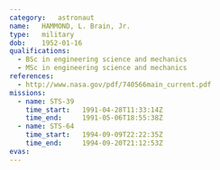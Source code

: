 ```yaml
---
category:	astronaut
name:	HAMMOND, L. Brain, Jr.
type:	military
dob:	1952-01-16
qualifications:
  - BSc in engineering science and mechanics
  - MSc in engineering science and mechanics
references:
  - http://www.nasa.gov/pdf/740566main_current.pdf
missions:
  - name: STS-39
    time_start:   1991-04-28T11:33:14Z
    time_end:     1991-05-06T18:55:38Z
  - name: STS-64
    time_start:   1994-09-09T22:22:35Z
    time_end:     1994-09-20T21:12:53Z
evas:
---
```

